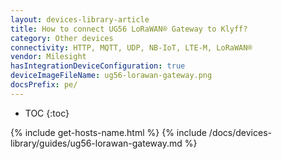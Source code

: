 ```yaml
---
layout: devices-library-article
title: How to connect UG56 LoRaWAN® Gateway to Klyff?
category: Other devices
connectivity: HTTP, MQTT, UDP, NB-IoT, LTE-M, LoRaWAN®
vendor: Milesight
hasIntegrationDeviceConfiguration: true
deviceImageFileName: ug56-lorawan-gateway.png
docsPrefix: pe/
---
```


* TOC
{:toc}

{% include get-hosts-name.html %}
{% include /docs/devices-library/guides/ug56-lorawan-gateway.md %}
